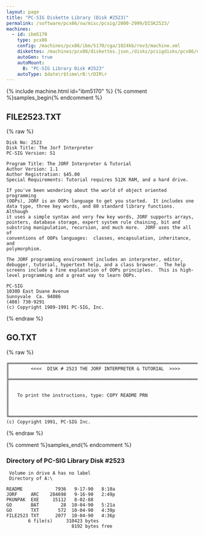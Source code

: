 ```yaml
---
layout: page
title: "PC-SIG Diskette Library (Disk #2523)"
permalink: /software/pcx86/sw/misc/pcsig/2000-2999/DISK2523/
machines:
  - id: ibm5170
    type: pcx86
    config: /machines/pcx86/ibm/5170/cga/1024kb/rev3/machine.xml
    diskettes: /machines/pcx86/diskettes.json,/disks/pcsigdisks/pcx86/diskettes.json
    autoGen: true
    autoMount:
      B: "PC-SIG Library Disk #2523"
    autoType: $date\r$time\rB:\rDIR\r
---
```


{% include machine.html id="ibm5170" %}
{% comment %}samples_begin{% endcomment %}

## FILE2523.TXT

{% raw %}
```
Disk No: 2523                                                           
Disk Title: The Jorf Interpreter                                        
PC-SIG Version: S1                                                      
                                                                        
Program Title: The JORF Interpreter & Tutorial                          
Author Version: 1.1                                                     
Author Registration: $45.00                                             
Special Requirements: Tutorial requires 512K RAM, and a hard drive.     
                                                                        
If you've been wondering about the world of object oriented programming 
(OOPs), JORF is an OOPs language to get you started.  It includes one   
data type, three key words, and 80 standard library functions.  Although
it uses a simple syntax and very few key words, JORF supports arrays,   
pointers, database storage, expert system rule chaining, bit and        
substring manipulation, recursion, and much more.  JORF uses the all of 
conventions of OOPs languages:  classes, encapsulation, inheritance, and
polymorphism.                                                           
                                                                        
The JORF programming environment includes an interpreter, editor,       
debugger, tutorial, hypertext help, and a class browser.  The help      
screens include a fine explanation of OOPs principles.  This is high-   
level programming and a great way to learn OOPs.                        
                                                                        
PC-SIG                                                                  
1030D East Duane Avenue                                                 
Sunnyvale  Ca. 94086                                                    
(408) 730-9291                                                          
(c) Copyright 1989-1991 PC-SIG, Inc.                                         
```
{% endraw %}

## GO.TXT

{% raw %}
```
╔═════════════════════════════════════════════════════════════════════════╗
║        <<<<  DISK # 2523 THE JORF INTERPRETER & TUTORIAL  >>>>          ║
╠═════════════════════════════════════════════════════════════════════════╣
║                                                                         ║
║   To print the instructions, type: COPY README PRN                      ║
║                                                                         ║
╚═════════════════════════════════════════════════════════════════════════╝
(c) Copyright 1991, PC-SIG Inc.
```
{% endraw %}

{% comment %}samples_end{% endcomment %}

### Directory of PC-SIG Library Disk #2523

     Volume in drive A has no label
     Directory of A:\

    README            7936   9-17-90   8:10a
    JORF     ARC    284698   9-16-90   2:49p
    PKUNPAK  EXE     15112   8-02-88
    GO       BAT        28  10-04-90   5:21a
    GO       TXT       572  10-04-90   4:39p
    FILE2523 TXT      2077  10-04-90   4:36p
            6 file(s)     310423 bytes
                            8192 bytes free
